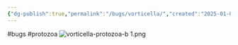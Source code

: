 ```yaml
---
{"dg-publish":true,"permalink":"/bugs/vorticella/","created":"2025-01-02T10:31:52.453-06:00"}
---
```


#bugs
#protozoa
![vorticella-protozoa-b 1.png](/img/user/Secondary/Images/vorticella-protozoa-b%201.png)